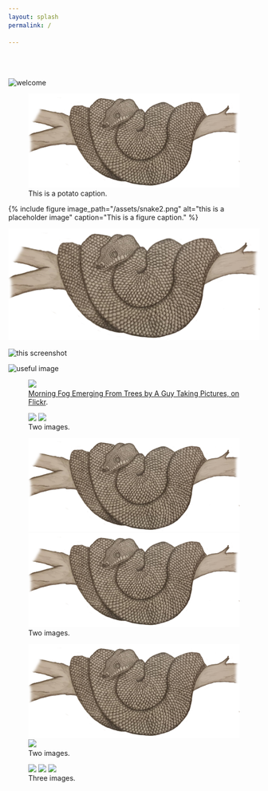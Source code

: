 ```yaml
---
layout: splash
permalink: /

---
```


  <br>
  <br><br>


<img src="../assets/snake2.png" alt="welcome" class="inline"/>

<figure>
  <img src="/assets/snake2.png" alt="this is a placeholder potato">
  <figcaption>This is a potato caption.</figcaption>
</figure>


{% include figure image_path="/assets/snake2.png" alt="this is a placeholder image" caption="This is a figure caption." %}

![this screenshot](https://github.com/katarinastuart/katarinastuart.github.io/blob/master/assets/Snake2.png)

![this screenshot](../assets/snake2.png)

![useful image]({{https://github.com/katarinastuart/katarinastuart.github.io}}/assets/snake2.png)


<figure>
	<a href="http://farm9.staticflickr.com/8426/7758832526_cc8f681e48_b.jpg"><img src="http://farm9.staticflickr.com/8426/7758832526_cc8f681e48_c.jpg"></a>
	<figcaption><a href="http://www.flickr.com/photos/80901381@N04/7758832526/" title="Morning Fog Emerging From Trees by A Guy Taking Pictures, on Flickr">Morning Fog Emerging From Trees by A Guy Taking Pictures, on Flickr</a>.</figcaption>
</figure>

<figure class="half">
	<a href="http://placehold.it/1200x600.JPG"><img src="http://placehold.it/600x300.jpg"></a>
	<a href="http://placehold.it/1200x600.jpeg"><img src="http://placehold.it/600x300.jpg"></a>
	<figcaption>Two images.</figcaption>
</figure>

<figure class="half">
	<a href="https://github.com/katarinastuart/katarinastuart.github.io/blob/master/assets/Snake2.png"><img src="https://github.com/katarinastuart/katarinastuart.github.io/blob/master/assets/Snake2.png"></a>
	<a href="http://placehold.it/1200x600.jpeg"><img src="https://github.com/katarinastuart/katarinastuart.github.io/blob/master/assets/Snake2.png"></a>
	<figcaption>Two images.</figcaption>
</figure>

<figure>
	<img src="https://github.com/katarinastuart/katarinastuart.github.io/blob/master/assets/Snake2.png">
	<a href="http://placehold.it/1200x600.jpeg"><img src="http://placehold.it/600x300.jpg"></a>
	<figcaption>Two images.</figcaption>
</figure>

<figure class="third">
	<img src="http://placehold.it/600x300.jpg">
	<img src="http://placehold.it/600x300.jpg">
	<img src="http://placehold.it/600x300.jpg">
	<figcaption>Three images.</figcaption>
</figure>
